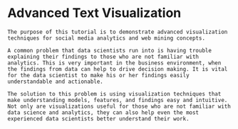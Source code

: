 # Advanced Text Visualization

	The purpose of this tutorial is to demonstrate advanced visualization techniques for social media analytics and web mining concepts.

	A common problem that data scientists run into is having trouble explaining their findings to those who are not familiar with analytics. This is very important in the business environment, when the findings from data can help to drive decision making. It is vital for the data scientist to make his or her findings easily understandable and actionable.

	The solution to this problem is using visualization techniques that make understanding models, features, and findings easy and intuitive. 	Not only are visualizations useful for those who are not familiar with data science and analytics, they can also help even the most experienced data scientists better understand their work.
